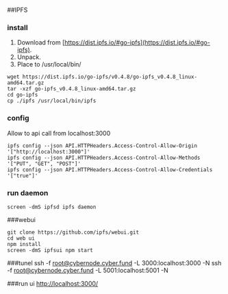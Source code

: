 ##IPFS
### install
1) Download from [https://dist.ipfs.io/#go-ipfs](https://dist.ipfs.io/#go-ipfs).
2) Unpack. 
3) Place to /usr/local/bin/
```
wget https://dist.ipfs.io/go-ipfs/v0.4.8/go-ipfs_v0.4.8_linux-amd64.tar.gz
tar -xzf go-ipfs_v0.4.8_linux-amd64.tar.gz
cd go-ipfs
cp ./ipfs /usr/local/bin/ipfs
```

### config
Allow to api call from localhost:3000 
```
ipfs config --json API.HTTPHeaders.Access-Control-Allow-Origin '["http://localhost:3000"]'
ipfs config --json API.HTTPHeaders.Access-Control-Allow-Methods '["PUT", "GET", "POST"]'
ipfs config --json API.HTTPHeaders.Access-Control-Allow-Credentials '["true"]'
```

### run daemon
```
screen -dmS ipfsd ipfs daemon
```

###webui
```
git clone https://github.com/ipfs/webui.git
cd web ui
npm install
screen -dmS ipfsui npm start
```

###tunel
ssh -f root@cybernode.cyber.fund -L 3000:localhost:3000 -N
ssh -f root@cybernode.cyber.fund -L 5001:localhost:5001 -N

###run ui
[http://localhost:3000/](http://localhost:3000/)